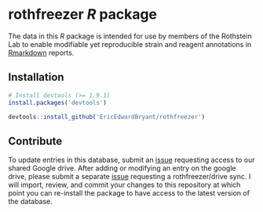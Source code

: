 # rothfreezer *R* package

The data in this *R* package is intended for use by members of the Rothstein Lab to enable modifiable yet reproducible strain and reagent annotations in [Rmarkdown] reports.

## Installation

```r
# Install devtools (>= 1.9.1)
install.packages('devtools')

devtools::install_github('EricEdwardBryant/rothfreezer')
```

## Contribute

To update entries in this database, submit an [issue](https://github.com/EricEdwardBryant/rothfreezer/issues) requesting access to our shared Google drive. After adding or modifying an entry on the google drive, please submit a separate [issue](https://github.com/EricEdwardBryant/rothfreezer/issues) requesting a rothfreezer/drive sync. I will import, review, and commit your changes to this repository at which point you can re-install the package to have access to the latest version of the database.

[Rmarkdown]: http://rmarkdown.rstudio.com
[example]: http://kbroman.org/github_tutorial/pages/fork.html
